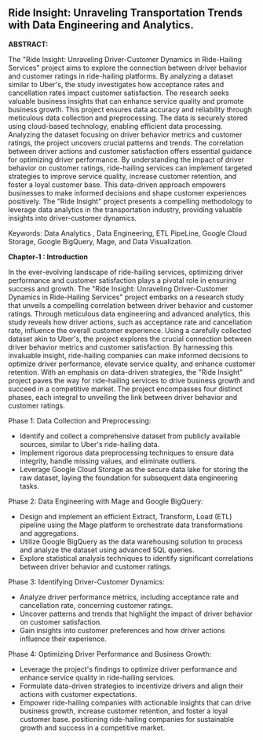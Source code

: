  ## Ride Insight: Unraveling Transportation Trends with Data Engineering and Analytics. 

**ABSTRACT:**

The "Ride Insight: Unraveling Driver-Customer Dynamics in Ride-Hailing Services" project aims to explore the connection between driver behavior and customer ratings in 
ride-hailing platforms. By analyzing a dataset similar to Uber's, the study investigates how acceptance rates and cancellation rates impact customer satisfaction.
The research seeks valuable business insights that can enhance service quality and promote business growth. This project ensures data accuracy and reliability through meticulous 
data collection and preprocessing. The data is securely stored using cloud-based technology, enabling efficient data processing. Analyzing the dataset focusing on driver behavior 
metrics and customer ratings, the project uncovers crucial patterns and trends. The correlation between driver actions and customer satisfaction offers essential guidance for optimizing driver performance. 
By understanding the impact of driver behavior on customer ratings, ride-hailing services can implement targeted strategies to improve service quality, increase customer retention, and foster a loyal customer base. 
This data-driven approach empowers businesses to make informed decisions and shape customer experiences positively. The "Ride Insight" project presents a compelling methodology to leverage data analytics in the
transportation industry, providing valuable insights into driver-customer dynamics. 

Keywords: Data Analytics , Data Engineering, ETL PipeLine, Google Cloud Storage,
Google BigQuery, Mage, and Data Visualization.

**Chapter-1 :  Introduction**

In the ever-evolving landscape of ride-hailing services, optimizing driver performance and customer satisfaction plays a pivotal role in ensuring success and growth. The "Ride Insight: Unraveling Driver-Customer Dynamics in Ride-Hailing Services" project embarks on a research study that unveils a compelling correlation between driver behavior and customer ratings. Through meticulous data engineering and advanced analytics, this study reveals how driver actions, such as acceptance rate and cancellation rate, influence the overall customer experience.
Using a carefully collected dataset akin to Uber's, the project explores the crucial connection between driver behavior metrics and customer satisfaction. By harnessing this invaluable insight, ride-hailing companies can make informed decisions to optimize driver performance, elevate service quality, and enhance customer retention. With an emphasis on data-driven strategies, the "Ride Insight" project paves the way for ride-hailing services to drive business growth and succeed in a competitive market.
The project encompasses four distinct phases, each integral to unveiling the link between driver behavior and customer ratings.

Phase 1: Data Collection and Preprocessing:
- Identify and collect a comprehensive dataset from publicly available sources, similar to Uber's ride-hailing data.
- Implement rigorous data preprocessing techniques to ensure data integrity, handle missing values, and eliminate outliers.
- Leverage Google Cloud Storage as the secure data lake for storing the raw dataset, laying the foundation for subsequent data engineering tasks.

Phase 2: Data Engineering with Mage and Google BigQuery:
- Design and implement an efficient Extract, Transform, Load (ETL) pipeline using the Mage platform to orchestrate data transformations and aggregations.
- Utilize Google BigQuery as the data warehousing solution to process and analyze the dataset using advanced SQL queries.
- Explore statistical analysis techniques to identify significant correlations between driver behavior and customer ratings.

Phase 3: Identifying Driver-Customer Dynamics:
- Analyze driver performance metrics, including acceptance rate and cancellation rate, concerning customer ratings.
- Uncover patterns and trends that highlight the impact of driver behavior on customer satisfaction.
- Gain insights into customer preferences and how driver actions influence their experience.

Phase 4: Optimizing Driver Performance and Business Growth:
- Leverage the project's findings to optimize driver performance and enhance service quality in ride-hailing services.
- Formulate data-driven strategies to incentivize drivers and align their actions with customer expectations.
- Empower ride-hailing companies with actionable insights that can drive business growth, increase customer retention, and foster a loyal customer base.
positioning ride-hailing companies for sustainable growth and success in a competitive market.
